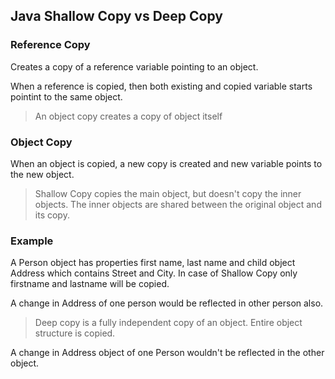 ## Java Shallow Copy vs Deep Copy
### Reference Copy
Creates a copy of a reference variable pointing to an object.

When a reference is copied, then both existing and copied variable starts pointint to the same object.
> An object copy creates a copy of object itself

### Object Copy
When an object is copied, a new copy is created and new variable points to the new object.
> Shallow Copy copies the main object, but doesn't copy the inner objects. The inner objects are shared between the original object and its copy.

### Example
A Person object has properties first name, last name and child object Address which contains Street and City. In case of Shallow Copy only firstname and lastname will be copied.

A change in Address of one person would be reflected in other person also.

> Deep copy is a fully independent copy of an object. Entire object structure is copied.

A change in Address object of one Person wouldn't be reflected in the other object.